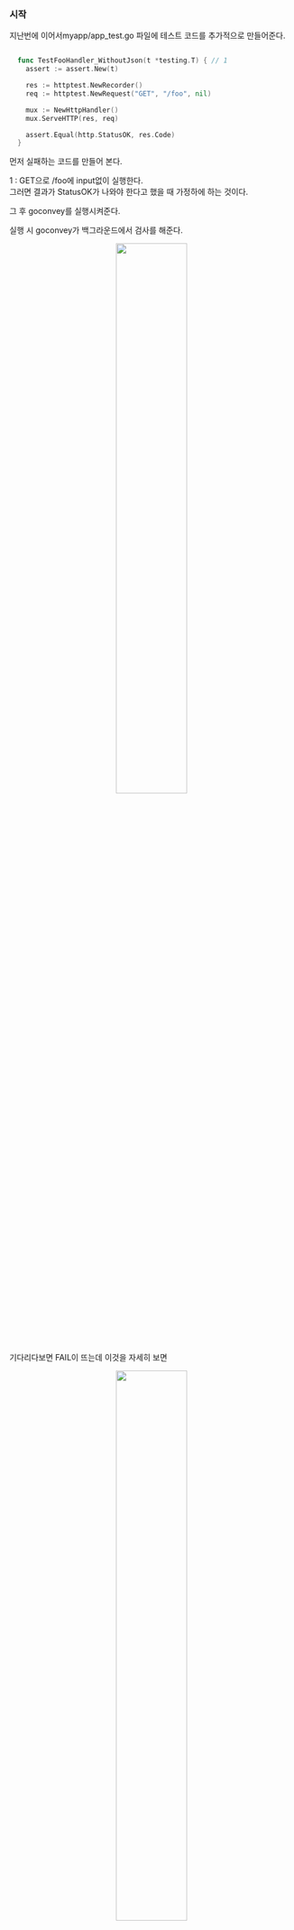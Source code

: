 ### 시작
지난번에 이어서myapp/app_test.go 파일에 테스트 코드를 추가적으로 만들어준다. <br />

``` Go

  func TestFooHandler_WithoutJson(t *testing.T) { // 1
    assert := assert.New(t)

    res := httptest.NewRecorder()
    req := httptest.NewRequest("GET", "/foo", nil)

    mux := NewHttpHandler()
    mux.ServeHTTP(res, req)

    assert.Equal(http.StatusOK, res.Code)
  }

```
먼저 실패하는 코드를 만들어 본다. <br />

1 : GET으로 /foo에 input없이 실행한다. <br />
    그러면 결과가 StatusOK가 나와야 한다고 했을 때 가정하에 하는 것이다. <br />
    
그 후 goconvey를 실행시켜준다. <br />


실행 시 goconvey가 백그라운드에서 검사를 해준다. <br />
<p align = "center"> <img src = "https://user-images.githubusercontent.com/33046341/93847450-e5b66b00-fce1-11ea-8ed6-436137d3cc9e.png" width = 50%> </img></p>
기다리다보면 FAIL이 뜨는데 이것을 자세히 보면 <br />
<p align = "center"> <img src = "https://user-images.githubusercontent.com/33046341/93847515-10a0bf00-fce2-11ea-855b-7ff9a4c15941.png" width = 50%> </img></p>
원하는건 200을 원했는데 400번이(bad)나왔다. <br />

그 이유는 <code>fooHandler</code>의 
``` Go
  
  func (f *fooHandler) ServeHTTP(w http.ResponseWriter, r *http.Request) {
    user := new(User)
    err := json.NewDecoder(r.Body).Decode(user)
    if err != nil {
      w.WriteHeader(http.StatusBadRequest)
      fmt.Fprint(w, "Bad Request: ", err)
      return
    }
    user.CreatedAt = time.Now()

    data, _ := json.Marshal(user)
    w.Header().Add("content-type", "application/json")
    w.WriteHeader(http.StatusCreated)
    fmt.Fprint(w, string(data))
  }

```
를 보게 되면 Body가 없을 경우에 Decode가 실패하게 되는데 그 때 error가 나고, fmt.Fprint(w, "Bad Request: ", err)를 반환하기 때문이다. <br />

그래서 StatusOK가 아니라 StatusBadRequest가 와야하기 때문에 수정해준다. <br />

``` Go

  func TestFooHandler_WithoutJson(t *testing.T) { // 1
    assert := assert.New(t)

    res := httptest.NewRecorder()
    req := httptest.NewRequest("GET", "/foo", nil)

    mux := NewHttpHandler()
    mux.ServeHTTP(res, req)

    assert.Equal(http.StatusBadRequest, res.Code)
  }

```

이 때 저장하면 goconvey가 돌게 되고, PASS했음을 알 수 있다. <br />

<p align = "center"> <img src = "https://user-images.githubusercontent.com/33046341/93851681-852c2b80-fceb-11ea-93fc-c5b9452d52c7.png" width = 50%> </img></p>

이제 실제 JSON을 넣어서 테스트해보자! <br />

``` Go

  func TestFooHandler_WithoutJson(t *testing.T) { // 1
    assert := assert.New(t)

    res := httptest.NewRecorder()
    req := httptest.NewRequest("GET", "/foo", nil)

    mux := NewHttpHandler()
    mux.ServeHTTP(res, req)

    assert.Equal(http.StatusBadRequest, res.Code)
  }
  
  func TestFooHandler_WithJson(t *testing.T) {
    assert := assert.New(t)

    res := httptest.NewRecorder()
    req := httptest.NewRequest("GET", "/foo", 
    strings.NewReader(`{"first_name":"changbeom", "last_name":"song", "email":"changbeom@naver.com"}`)) // 1

    mux := NewHttpHandler()
    mux.ServeHTTP(res, req)

    assert.Equal(http.StatusCreated, res.Code) // 2
    
    user := new(User) // 3
    err := json.NewDecoder(res.Body).Decode(user) // 4
    assert.Nil(err) // 5
    assert.Equal("changbeom", user.FirstName) // 6
    assert.Equal("song", user.LastName) // 7
  }

```

1 : JSON format인데, strings.NewReader()를 통해서 JSON format으로 작성한 string이 io.Reader로 바뀌어서 request보내 줄 수 있게 된다. <br />
2 : 그렇게 되었을 때 response가 StatusCreated로 와야한다. <br />
3 : 실제적으로 data가 제대로 왔는지 user변수를 만들어 준다. <br />
4 : 그 후 response된 result를 user struct로 decode해준다. <br />
5 : 실패할 경우 error가 나오는데 그 error를 받아서 nil인지 아닌지 확인해주고, <br />
6, 7 : FirstName과 LastName이 맞는지 확인한다. <br />

그 후 저장하여 PASS 인지 확인한다. <br />


<p align = "center"> <img src = "https://user-images.githubusercontent.com/33046341/93852425-f7514000-fcec-11ea-84a4-d642e02d46f6.png" width = 50%> </img></p>

소스는 app_test.go만 수정되었다. <br />

<code>myapp/app_test.go</code>
``` Go
  
  package myapp

  import (
    "encoding/json"
    "io/ioutil"
    "net/http"
    "net/http/httptest"
    "strings"
    "testing"

    "github.com/stretchr/testify/assert"
  )

  func TestIndexPathHandler(t *testing.T) {
    assert := assert.New(t)

    res := httptest.NewRecorder()
    req := httptest.NewRequest("GET", "/", nil)

    mux := NewHttpHandler()
    mux.ServeHTTP(res, req)

    assert.Equal(http.StatusOK, res.Code)
    data, _ := ioutil.ReadAll(res.Body)
    assert.Equal("Hello World", string(data))
  }

  func TestBarPathHandler_WithoutName(t *testing.T) {
    assert := assert.New(t)

    res := httptest.NewRecorder()
    req := httptest.NewRequest("GET", "/bar", nil)

    mux := NewHttpHandler()
    mux.ServeHTTP(res, req)

    assert.Equal(http.StatusOK, res.Code)
    data, _ := ioutil.ReadAll(res.Body)
    assert.Equal("Hello World!", string(data))
  }

  func TestBarPathHandler_WithName(t *testing.T) {
    assert := assert.New(t)

    res := httptest.NewRecorder()
    req := httptest.NewRequest("GET", "/bar?name=changbeom", nil)

    mux := NewHttpHandler()
    mux.ServeHTTP(res, req)

    assert.Equal(http.StatusOK, res.Code)
    data, _ := ioutil.ReadAll(res.Body)
    assert.Equal("Hello changbeom!", string(data))
  }

  func TestFooHandler_WithoutJson(t *testing.T) {
    assert := assert.New(t)

    res := httptest.NewRecorder()
    req := httptest.NewRequest("GET", "/foo", nil)

    mux := NewHttpHandler()
    mux.ServeHTTP(res, req)

    assert.Equal(http.StatusBadRequest, res.Code)
  }

  func TestFooHandler_WithJson(t *testing.T) {
    assert := assert.New(t)

    res := httptest.NewRecorder()
    req := httptest.NewRequest("POST", "/foo",
      strings.NewReader(`{"first_name":"changbeom", "last_name":"song", "email":"changbeom@naver.com"}`))

    mux := NewHttpHandler()
    mux.ServeHTTP(res, req)

    assert.Equal(http.StatusCreated, res.Code)

    user := new(User)
    err := json.NewDecoder(res.Body).Decode(user)
    assert.Nil(err)
    assert.Equal("changbeom", user.FirstName)
    assert.Equal("song", user.LastName)

  }

```
이제 FileUploadserver를 만들어 볼 것인데, public폴더를 만들어 준 뒤, main.go 파일을 작성한다.

<code>main.go</code>
``` Go
  
  package main
  
  import "net/http"
  
  func main() {
  
    	http.Handle("/", http.FileServer(http.Dir("public")))
	    http.ListenAndServe(":3000", nil)
  }
  
```
가장 고전적인 파일 웹서버를 만드는건데 해당 경로에 파일들을 access할 수 있는 서버들을 열어 주는 것이다. <br />

public폴더에 index.html이라는 파일을 만들어준다. <br />

``` Go
  
  <html>
  <head>
  <title>Go 로 만드는 웹 4</title>
  </head>
  <body>
  <p><h1>파일을 전송해보자.</h1></p>
  <form action="/uploads" method="POST" accept-charset="utf-8" enctype="multipart/form-data">
      <p><input type="file" id="upload_file" name="upload_file"/></p>
      <p><input type="submit" name="upload"/></p>
  </form>
  </body>
  </html>

```

이후 저장 후에 서버를 실행 하면 위와 같은 화면이 뜬다. <br />

<p align = "center"> <img src = "https://user-images.githubusercontent.com/33046341/93853149-464ba500-fcee-11ea-849c-eb5343779878.png" width = 50%> </img></p>

이 때 아무 파일이나 선택 후 submit을 클릭하면 <br />
<p align = "center"> <img src = "https://user-images.githubusercontent.com/33046341/93853218-71ce8f80-fcee-11ea-88ef-2b192033b9dd.png" width = 50%> </img></p>

404Page가 뜨는 것을 확인 할 수 있다. <br />

uploadHandler를 만들지 않아서 생긴 일이기 때문에 만들어주자! <br />

main.go파일을 수정해준다.

``` Go
  
  func uploadsHandler(w http.ResponseWriter, r *http.Request) { // 2
    uploadFile, header, err := r.FormFile("upload_file")
    if err != nil { // 3
      w.WriteHeader(http.StatusBadRequest)
      fmt.Fprint(w, err)
      return
    }
    dirname := "./uploads" // 4
    os.MkdirAll(dirname, 0777) // 5
    filepath := fmt.Sprintf("%s/%s", dirname, header.Filename) // 6
    file, err := os.Create(filepath) // 7
  	defer file.Close() // 8
    
    if err != nil { // 9
      w.WriteHeader(http.StatusInternalServerError)
      fmt.Fprint(w, err)
      return
    }
    
    io.Copy(file, uploadFile) // 10
    w.WriteHeader(http.StatusOK) // 11
    fmt.Fprint(w, filepath) // 12
  }
  
  func main() {
    http.HandleFunc("/uploads", uploadsHandler) // 1
    http.Handle("/", http.FileServer(http.Dir("public")))

    http.ListenAndServe(":3000", nil)
  }
  
```
1 : uploadHander 등록.
2 : uploadHander 함수 생성.
    전송된 파일은 request에 실려서 와서 그것을 읽어야 하는데 r.FormFile()이 inputFormFile형태로 날라온 값을 읽겠다는 의미이다.
    이 함수의 return값이 multipart.File, multipart.FileHeader, error가 나오고 인자값은 key값을 받는데 upload_file로 해준다.
3 : 에러가 있을 경우    
4 : 'upload'된 파일을 저장해줄 폴더를 지정 -> 없으면 폴더를 새로 만들어 주어야 함. <br />
5 : 디렉토리를 만들어주고 그 디렉토리의 권한을 777을 주어서 read, write, excute할 수 있게 한다. <br />
6 : filepath를 적어준다. <br />
7 : 이제 file을 만들어 주어야 하는데 filepath에 해당하는 file을 만들어 준다. <br />
8 : file을 만들면 file의 Handle을 사용하는데 이 Handle이 OS자원이기 때문에 반납을 해주어야 한다. <br />
9 : 만약 file을 만들고, 에러가 생길 때의 처리 <br />
10 : 파일을 제대로 upload했을 때 uploadFile변수에 있는 것을 file변수에 복사 해야하는데 그 때 사용하는 코드임. <br />
11 : 잘 되었기 때문에 OK 코드를 보내고, <br />
12 : 어디에 업로드가 되었는지 filepath를 출력시켜준다. <br />

이 후 실행을 하여 업로드가 잘 되는지 확인해보자. <br />

<p align = "center"> <img src = "https://user-images.githubusercontent.com/33046341/93854446-bbb87500-fcf0-11ea-924d-0cedd240e553.png" width = 50%> </img></p>
<p align = "center"> <img src = "https://user-images.githubusercontent.com/33046341/93854467-c8d56400-fcf0-11ea-9492-5541a98122e6.png" width = 50%> </img></p>
<p align = "center"> <img src = "https://user-images.githubusercontent.com/33046341/93854489-d4288f80-fcf0-11ea-9619-a28b660260b7.png" width = 50%> </img></p>

이렇게 해서 File 전송하는 것을 마쳤고, TestCode를 만들어보자! <br />

<code>main_test.go</code>

``` Go 
  
  package main
  
  import (
    "testing"

    "github.com/stretchr/testify/assert"
  )
  
  func TestUploadTest(t *testing.T) {
    	assert := assert.New(t) // 1
      path := "C:/Users/tucker/Downloads/ex_image.png" // 2
      file, _ := os.Open(path)  // 3
      
      defer file.Close() // 4
      buf := &bytes.Buffer{} // 5
      writer := multipart.NewWriter(buf)  // 6
      multi, err := writer.CreateFormFile("upload_file", filepath.Base(path)) // 7
      assert.NoError(err) // 8
      io.Copy(multi, file) // 9
      writer.Close() // 10
      
      res := httptest.NewRecorder()
      req := httptest.NewRequest("POST", "/uploads", buf)
      req.Header.Set("Content-type", writer.FormDataContentType()) // 11
      
      uploadsHandler(res, req)
	    assert.Equal(http.StatusOK, res.Code)
  }

```

1 : assert사용 <br />
2 : file 경로 작성 <br />
3 : 해당 file을 열어주는데 현재 파일 위치를 확인했기 때문에 error는 무시한다. <br />
4 : 마찬가지로 닫아준다. <br />
5 : NewWriter에 io.writer로 넣어주기 위한 buf <br />
6 : 웹으로 파일을 전송할 때 MIME 포맷을 사용하는데, 이것을 하기위해 multipart.NewWriter()를 사용한다. <br />
    이 때 나오는 인스턴스가 wirter이다. <br />
7 : 그리고 이 writer에 CreateFormFile()을 사용하여 File을 만들어주는데, <br />
    fieldname을 upload_file, filename을 ex_image.png가 되는데 filepath.Base를 하게 되면 경로에서 filename만 잘라내준다. <br />
    이 함수에는 io.writer, error가 return된다.
8 : error가 있는지 확인하고, <br />
9 : file을 읽었고, form파일을 만들었으니 데이터를 집어넣어주어야 한다. 아까 했던것처럼 카피해준다. <br />
10 : 그리고 writer를 닫아준다. <br />
11 : 테스트 코드들을 만들고, 이 data가 어떤 data인지 알려주어야 server가 읽을 수 있기 때문에 conetent타입이 formdata임을 알려준다. <br />

그 후 테스트를 실행하면 PASS 됐음을 알 수 있다. <br />
<p align = "center"> <img src = "https://user-images.githubusercontent.com/33046341/93856223-a6911580-fcf3-11ea-9782-5be3608aa0c4.png" width = 50%> </img></p>

그런데 좀 전에 받은 파일과 지금 받은 파일이 다른지 확인해보기 위해 지워 보자! <br />
    
<code>main_test.go</code>코드를 수정해보자!
``` Go 
  
  package main
  
  import (
    "testing"

    "github.com/stretchr/testify/assert"
  )
  
  func TestUploadTest(t *testing.T) {
    	assert := assert.New(t)
      path := "C:/Users/tucker/Downloads/ex_image.png"
      file, _ := os.Open(path) 
      
      defer file.Close()

      os.RemoveAll("./uploads") // 추가

      buf := &bytes.Buffer{} 
      writer := multipart.NewWriter(buf) 
      multi, err := writer.CreateFormFile("upload_file", filepath.Base(path))
      assert.NoError(err) 
      io.Copy(multi, file)
      writer.Close()
      
      res := httptest.NewRecorder()
      req := httptest.NewRequest("POST", "/uploads", buf)
      req.Header.Set("Content-type", writer.FormDataContentType())
      
      uploadsHandler(res, req)
	    assert.Equal(http.StatusOK, res.Code)
  }

```

저장하면 goconvey에서 PASS가 뜨게 되고, 수동으로 'upload'폴더에 있는 ex_image.png를 삭제 후 goconvey로 테스트를 해보면 <br />
PASS가 뜨고 다시 생성 되었음을 확인할 수 있다. <br />

<p align = "center"> <img src = "https://user-images.githubusercontent.com/33046341/93856223-a6911580-fcf3-11ea-9782-5be3608aa0c4.png" width = 50%> </img></p>
<p align = "center"> <img src = "https://user-images.githubusercontent.com/33046341/93857035-eb697c00-fcf4-11ea-9be7-2ff9e31b08d6.png" width = 50%> </img></p>
<p align = "center"> <img src = "https://user-images.githubusercontent.com/33046341/93857066-fa502e80-fcf4-11ea-9516-8183c27ea5aa.png" width = 50%> </img></p>

이제 업로드 되는 것은 확인했는데 실제로 이 파일이 같은지 확인해보자! <br />

<code>main_test.go</code>
``` Go 
  
  package main
  
  import (
    "testing"

    "github.com/stretchr/testify/assert"
  )
  
  func TestUploadTest(t *testing.T) {
    	assert := assert.New(t)
      path := "C:/Users/tucker/Downloads/ex_image.png"
      file, _ := os.Open(path) 
      
      defer file.Close()

      os.RemoveAll("./uploads")

      buf := &bytes.Buffer{} 
      writer := multipart.NewWriter(buf) 
      multi, err := writer.CreateFormFile("upload_file", filepath.Base(path))
      assert.NoError(err) 
      io.Copy(multi, file)
      writer.Close()
      
      res := httptest.NewRecorder()
      req := httptest.NewRequest("POST", "/uploads", buf)
      req.Header.Set("Content-type", writer.FormDataContentType())
      
      uploadsHandler(res, req)
      assert.Equal(http.StatusOK, res.Code)
      
      uploadFilePath := "./uploads/" + filepath.Base(path) // 1
      _, err = os.Stat(uploadFilePath) // 2
      assert.NoError(err) // 3

      uploadFile, _ := os.Open(uploadFilePath) // 4
      originFile, _ := os.Open(path) // 5
      defer uploadFile.Close() // 6
      defer originFile.Close() // 7
      
      uploadData := []byte{} // 8
      originData := []byte{} // 9
      uploadFile.Read(uploadData) // 10 
      originFile.Read(originData) // 11 
      
      assert.Equal(originData, uploadData) // 12

  }

```
1 : 업로드 되는 경로를 넣어준다. <br />
2 : 그 안에 파일이 잘 들어있는지 확인해준다. <br />
    os.Stat를 사용하면 그 file의 info를 가져다 준다. <br />
3 : 마찬가지로 에러가 없어야 하고, <br />
4, 5 : 통과했으면 파일이 있다는 의미이므로, 업로드된 파일과 기존 파일과 확인해보아야 한다. <br />
6, 7 : 두 파일을 닫아준다. <br />
8, 9 : Read함수에 사용 될 byte array <Br />
10, 11 : 위의 byte array를 사용하여 두 데이터를 읽어온다. <br />
12 : 그 후 이 두개의 데이터가 같은지 확인한다. <br />

저장 후 기다리면 PASS 된 것을 확인 할 수 있다. <br />
<p align = "center"> <img src = "https://user-images.githubusercontent.com/33046341/93859272-62544400-fcf8-11ea-8705-2692c96d50ad.png" width = 50%> </img></p>

